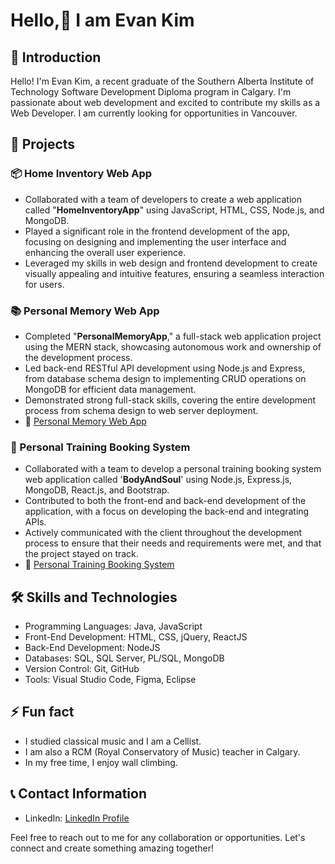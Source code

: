 # Hello,👋 I am Evan Kim 

## 🌟 Introduction

Hello! I'm Evan Kim, a recent graduate of the Southern Alberta Institute of Technology Software Development Diploma program in Calgary. I'm passionate about web development and excited to contribute my skills as a Web Developer. I am currently looking for opportunities in Vancouver. 

## 🚀 Projects

### 📦 Home Inventory Web App

- Collaborated with a team of developers to create a web application called "**HomeInventoryApp**" using JavaScript, HTML, CSS, Node.js, and MongoDB.
- Played a significant role in the frontend development of the app, focusing on designing and implementing the user interface and enhancing the overall user experience.
- Leveraged my skills in web design and frontend development to create visually appealing and intuitive features, ensuring a seamless interaction for users.

### 📚 Personal Memory Web App

- Completed "**PersonalMemoryApp**," a full-stack web application project using the MERN stack, showcasing autonomous work and ownership of the development process.
- Led back-end RESTful API development using Node.js and Express, from database schema design to implementing CRUD operations on MongoDB for efficient data management.
- Demonstrated strong full-stack skills, covering the entire development process from schema design to web server deployment.
- 🔗 [Personal Memory Web App](https://mern-third-frontend.web.app/)

### 💪 Personal Training Booking System

- Collaborated with a team to develop a personal training booking system web application called '**BodyAndSoul**' using Node.js, Express.js, MongoDB, React.js, and Bootstrap.
- Contributed to both the front-end and back-end development of the application, with a focus on developing the back-end and integrating APIs.
- Actively communicated with the client throughout the development process to ensure that their needs and requirements were met, and that the project stayed on track.
- 🔗 [Personal Training Booking System](https://bodyandsoul.herokuapp.com/)

## 🛠️ Skills and Technologies

- Programming Languages: Java, JavaScript
- Front-End Development: HTML, CSS, jQuery, ReactJS
- Back-End Development: NodeJS
- Databases: SQL, SQL Server, PL/SQL, MongoDB
- Version Control: Git, GitHub
- Tools: Visual Studio Code, Figma, Eclipse

## ⚡ Fun fact

- I studied classical music and I am a Cellist.
- I am also a RCM (Royal Conservatory of Music) teacher in Calgary.
- In my free time, I enjoy wall climbing.


## 📞 Contact Information

- LinkedIn: [LinkedIn Profile](https://www.linkedin.com/in/evan977512/)

Feel free to reach out to me for any collaboration or opportunities. Let's connect and create something amazing together!
